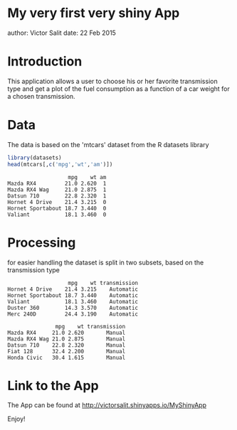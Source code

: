 My very first very shiny App
========================================================
author: Victor Salit
date: 22 Feb 2015

Introduction
========================================================

This application allows a user to choose his or her 
favorite transmission type and get a plot of 
the fuel consumption as a function of a car weight 
for a chosen transmission. 


Data
========================================================
The data is based on the 'mtcars' dataset from the 
R datasets library

```r
library(datasets)
head(mtcars[,c('mpg','wt','am')])
```

```
                   mpg    wt am
Mazda RX4         21.0 2.620  1
Mazda RX4 Wag     21.0 2.875  1
Datsun 710        22.8 2.320  1
Hornet 4 Drive    21.4 3.215  0
Hornet Sportabout 18.7 3.440  0
Valiant           18.1 3.460  0
```

Processing
========================================================
for easier handling the dataset is split in two 
subsets, based on the transmission type

```
                   mpg    wt transmission
Hornet 4 Drive    21.4 3.215    Automatic
Hornet Sportabout 18.7 3.440    Automatic
Valiant           18.1 3.460    Automatic
Duster 360        14.3 3.570    Automatic
Merc 240D         24.4 3.190    Automatic
```

```
               mpg    wt transmission
Mazda RX4     21.0 2.620       Manual
Mazda RX4 Wag 21.0 2.875       Manual
Datsun 710    22.8 2.320       Manual
Fiat 128      32.4 2.200       Manual
Honda Civic   30.4 1.615       Manual
```

Link to the App
========================================================
The App can be found at
http://victorsalit.shinyapps.io/MyShinyApp

Enjoy!
